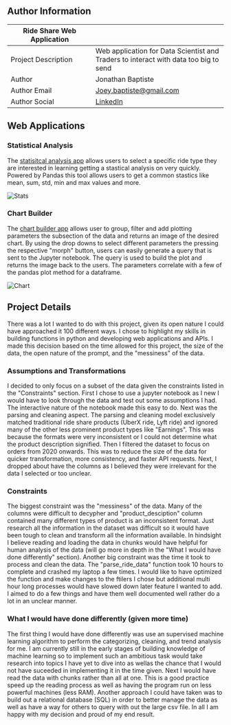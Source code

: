 ## Author Information
| Ride Share Web Application ||
| ------------- | ------------- |
| Project Description  | Web application for Data Scientist and <br> Traders to interact with data too big to send |
| Author  | Jonathan Baptiste  |
| Author Email  | Joey.baptiste@gmail.com  |
| Author Social | [LinkedIn](https://www.linkedin.com/in/baptiste-inc/) |

## Web Applications

### Statistical Analysis

The
[statisitcal analysis app](https://ridesharestats.anvil.app/) allows users to select a specific ride type they are interested in learning getting a stastical analysis on very quickly. Powered by Pandas this tool allows users to get a common stastics like mean, sum, std, min and max values and more.


![Stats](https://github.com/Joeybaptiste11/Ride_Share_Analysis_API/blob/main/Statistics.PNG?raw=true)


### Chart Builder

The [chart builder app](https://ridesharecharts.anvil.app/) allows user to group, filter and add plotting parameters the subsection of the data and returns an image of the desired chart. By using the drop downs to select different parameters the pressing the respective "morph" button, users can easily generate a query that is sent to the Jupyter notebook. The query is used to build the plot and returns the image back to the users. The parameters correlate with a few of the pandas plot method for a dataframe.


![Chart](https://github.com/Joeybaptiste11/Ride_Share_Analysis_API/blob/main/Chart%20parameters.PNG?raw=true)


## Project Details

There was a lot I wanted to do with this project, given its open nature I could have approached it 100 different ways. I chose to highlight my skills in building functions in python and developing web applications and APIs. I made this decision based on the time allowed for this project, the size of the data, the open nature of the prompt, and the "messiness" of the data.

### Assumptions and Transformations

I decided to only focus on a subset of the data given the constraints listed in the "Constraints" section. First I chose to use a jupyter notebook as I new I would have to look through the data and test out some assumptions I had. The interactive nature of the notebook made this easy to do. Next was the parsing and cleaning aspect. The parsing and cleaning model exclusively matched traditional ride share products (UberX ride, Lyft ride) and ignored many of the other less prominent product types like "Earnings". This was because the formats were very inconsistent or I could not determine what the product description signified. Then I filtered the dataset to focus on orders from 2020 onwards. This was to reduce the size of the data for quicker transformation, more consistency, and faster API requests. Next, I dropped about have the columns as I believed they were irrelevant for the data I selected or too unclear.

### Constraints

The biggest constraint was the "messiness" of the data. Many of the columns were difficult to decypher and "product_desciption" column contained many different types of product is an inconsistent format. Just research all the information in the dataset was difficult so it would have been tough to clean and transform all the information available. In hindsight I believe reading and loading the data in chunks would have helpful for human analysis of the data (will go more in depth in the "What I would have done differently" section). Another big constraint was the time it took to process and clean the data. The "parse_ride_data" function took 10 hours to complete and crashed my laptop a few times. I would like to have optimized the function and make changes to the ftilers I chose but additional multi hour long processes would have slowed down later feature I wanted to add. I aimed to do a few things and have them well documented well rather do a lot in an unclear manner.

### What I would have done differently (given more time)

The first thing I would have done differently was use an supervised machine learning algorithm to perform the categorizing, cleaning, and trend analysis for me. I am currently still in the early stages of building knowledge of machine learning so to implement such an ambitious task would take research into topics I have yet to dive into as wellas the chance that I would not have suceeded in implementing it in the time given. Next I would have read the data with chunks rather than all at one. This is a good practice speed up the reading process as well as having the program run on less powerful machines (less RAM). Another approach I could have taken was to build out a relational database (SQL) in order to better manage the data as well as have a way for others to query with out the large csv file. In all I am happy with my decision and proud of my end result.


